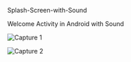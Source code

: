 
Splash-Screen-with-Sound

Welcome Activity in Android with Sound



![Capture 1](https://user-images.githubusercontent.com/55083861/68310434-04197500-00d6-11ea-86d5-258c3943aef2.JPG)


![Capture 2](https://user-images.githubusercontent.com/55083861/68310432-0380de80-00d6-11ea-8fb1-39df69b2b034.JPG)
